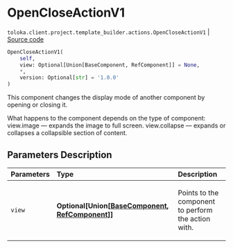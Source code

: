 # OpenCloseActionV1
`toloka.client.project.template_builder.actions.OpenCloseActionV1` | [Source code](https://github.com/Toloka/toloka-kit/blob/v1.0.1/src/client/project/template_builder/actions.py#L91)

```python
OpenCloseActionV1(
    self,
    view: Optional[Union[BaseComponent, RefComponent]] = None,
    *,
    version: Optional[str] = '1.0.0'
)
```

This component changes the display mode of another component by opening or closing it.


What happens to the component depends on the type of component:
    view.image — expands the image to full screen.
    view.collapse — expands or collapses a collapsible section of content.

## Parameters Description

| Parameters | Type | Description |
| :----------| :----| :-----------|
`view`|**Optional\[Union\[[BaseComponent](toloka.client.project.template_builder.base.BaseComponent.md), [RefComponent](toloka.client.project.template_builder.base.RefComponent.md)\]\]**|<p>Points to the component to perform the action with.</p>

